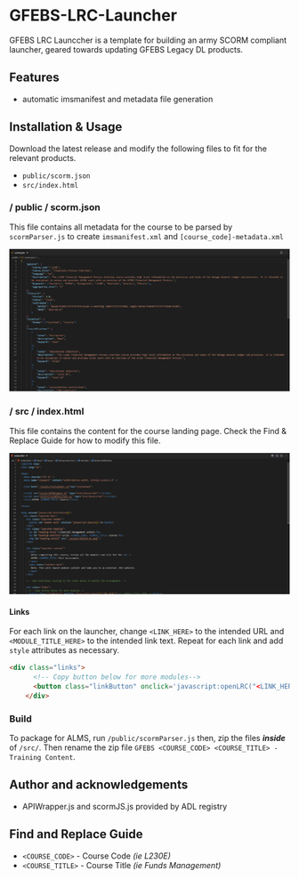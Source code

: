 # GFEBS-LRC-Launcher
GFEBS LRC Launccher is a template for building an army SCORM compliant launcher, geared towards updating GFEBS Legacy DL products.

## Features
- automatic imsmanifest and metadata file generation

## Installation & Usage

Download the latest release and modify the following files to fit for the relevant products.

- `public/scorm.json`
- `src/index.html`

### **/ public / scorm.json**
This file contains all metadata for the course to be parsed by `scormParser.js` to create `imsmanifest.xml` and `[course_code]-metadata.xml`

![scorm.json](/public/scormJSON.png)

### **/ src / index.html**
This file contains the content for the course landing page. Check the Find & Replace Guide for how to modify this file.

![index.html](/public/index.png)

#### **Links**
For each link on the launcher, change `<LINK_HERE>` to the intended URL and `<MODULE_TITLE_HERE>` to the intended link text. Repeat for each link and add `style` attributes as necessary.     

```html
<div class="links">
      <!-- Copy button below for more modules-->
      <button class="linkButton" onclick='javascript:openLRC("<LINK_HERE>")'><MODULE_TITLE_HERE></button>
    </div>
```


### **Build**
To package for ALMS, run `/public/scormParser.js` then, zip the files ***inside*** of `/src/`. Then rename the zip file `GFEBS <COURSE_CODE> <COURSE_TITLE> - Training Content`.

## Author and acknowledgements
- APIWrapper.js and scormJS.js provided by ADL registry

## Find and Replace Guide

- `<COURSE_CODE>` - Course Code *(ie L230E)*
- `<COURSE_TITLE>` - Course Title *(ie Funds Management)*